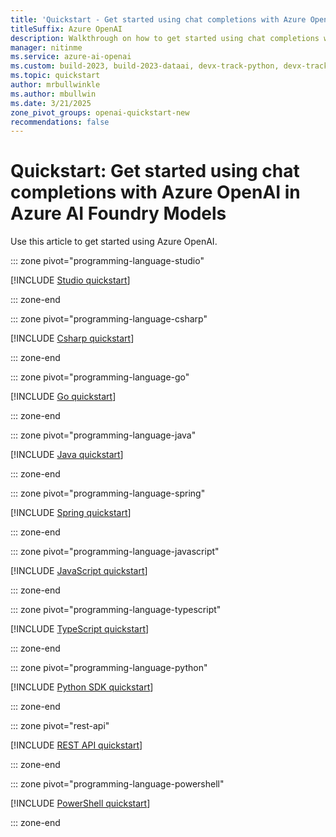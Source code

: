 ```yaml
---
title: 'Quickstart - Get started using chat completions with Azure OpenAI in Azure AI Foundry Models'
titleSuffix: Azure OpenAI
description: Walkthrough on how to get started using chat completions with Azure OpenAI.
manager: nitinme
ms.service: azure-ai-openai
ms.custom: build-2023, build-2023-dataai, devx-track-python, devx-track-dotnet, devx-track-extended-java, devx-track-js, devx-track-go
ms.topic: quickstart
author: mrbullwinkle
ms.author: mbullwin
ms.date: 3/21/2025
zone_pivot_groups: openai-quickstart-new
recommendations: false
---
```


# Quickstart: Get started using chat completions with Azure OpenAI in Azure AI Foundry Models

Use this article to get started using Azure OpenAI.

::: zone pivot="programming-language-studio"

[!INCLUDE [Studio quickstart](includes/chatgpt-studio.md)]

::: zone-end

::: zone pivot="programming-language-csharp"

[!INCLUDE [Csharp quickstart](includes/chatgpt-dotnet.md)]

::: zone-end

::: zone pivot="programming-language-go"

[!INCLUDE [Go quickstart](includes/chat-go.md)]

::: zone-end

::: zone pivot="programming-language-java"

[!INCLUDE [Java quickstart](includes/chatgpt-java.md)]

::: zone-end

::: zone pivot="programming-language-spring"

[!INCLUDE [Spring quickstart](includes/chatgpt-spring.md)]

::: zone-end

::: zone pivot="programming-language-javascript"

[!INCLUDE [JavaScript quickstart](includes/chatgpt-javascript.md)]

::: zone-end

::: zone pivot="programming-language-typescript"

[!INCLUDE [TypeScript quickstart](includes/chatgpt-typescript.md)]

::: zone-end

::: zone pivot="programming-language-python"

[!INCLUDE [Python SDK quickstart](includes/chatgpt-python.md)]

::: zone-end

::: zone pivot="rest-api"

[!INCLUDE [REST API quickstart](includes/chatgpt-rest.md)]

::: zone-end

::: zone pivot="programming-language-powershell"

[!INCLUDE [PowerShell quickstart](includes/chatgpt-powershell.md)]

::: zone-end
